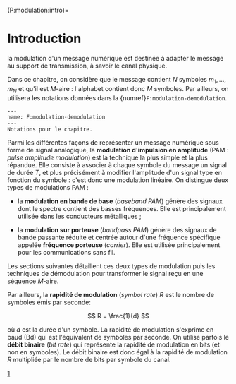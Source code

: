(P:modulation:intro)=
# Introduction

la modulation d'un message numérique est destinée à adapter le message au support de transmission, à savoir le canal physique.

Dans ce chapitre, on considère que le message contient $N$ symboles $m_1,\dots,m_N$ et qu'il est $M$-aire :
l'alphabet contient donc $M$ symboles.
Par ailleurs, on utilisera les notations données dans la {numref}`F:modulation-demodulation`.

```{figure} figs/modulation-demodulation.svg
---
name: F:modulation-demodulation
---
Notations pour le chapitre.
```

Parmi les différentes façons de représenter un message numérique sous forme de signal analogique,
la **modulation d'impulsion en amplitude** (PAM : _pulse amplitude modulation_) est la technique la plus simple et la plus répandue.
Elle consiste à associer à chaque symbole du message un signal de durée $T$,
et plus précisément à modifier l'amplitude d'un signal type en fonction du symbole : c'est donc une modulation linéaire.
On distingue deux types de modulations PAM :

* la **modulation en bande de base** (_baseband PAM_) génère des signaux dont le spectre contient des basses fréquences.
  Elle est principalement utilisée dans les conducteurs métalliques ;
  
* la **modulation sur porteuse** (_bandpass PAM_) génère des signaux de bande passante réduite et centrée autour d'une fréquence spécifique
  appelée **fréquence porteuse** (_carrier_).
  Elle est utilisée principalement pour les communications sans fil.

Les sections suivantes détaillent ces deux types de modulation puis les techniques de démodulation pour transformer le signal reçu en une séquence $M$-aire.

Par ailleurs, la **rapidité de modulation** (_symbol rate_) $R$ est le nombre de symboles émis par seconde:

$$
R = \frac{1}{d}
$$

où $d$ est la durée d'un symbole.
La rapidité de modulation s'exprime en baud (Bd) qui est l'équivalent de symboles par seconde.
On utilise parfois le **débit binaire** (_bit rate_) qui représente la rapidité de modulation en bits (et non en symboles).
Le débit binaire est donc égal à la rapidité de modulation $R$ multipliée par le nombre de bits par symbole du canal.

<a class="exercise btn btn-light" href="td.html#exercice-1" role="button">1</a>